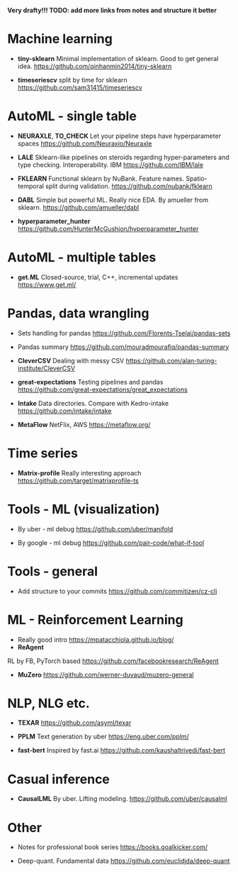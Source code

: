 **Very drafty!!! TODO: add more links from notes and structure it better**

# Machine learning
* **tiny-sklearn**
Minimal implementation of sklearn. Good to get general idea.
https://github.com/qinhanmin2014/tiny-sklearn

* **timeseriescv**
split by time for sklearn
https://github.com/sam31415/timeseriescv

# AutoML - single table
* **NEURAXLE**, **TO_CHECK** 
Let your pipeline steps have hyperparameter spaces
https://github.com/Neuraxio/Neuraxle

* **LALE** 
Sklearn-like pipelines on steroids regarding hyper-parameters and type checking. Interoperability. IBM
https://github.com/IBM/lale

* **FKLEARN** 
Functional sklearn by NuBank. Feature names. Spatio-temporal split during validation.
https://github.com/nubank/fklearn

* **DABL**
Simple but powerful ML. Really nice EDA. By amueller from sklearn.
https://github.com/amueller/dabl

* **hyperparameter_hunter**
https://github.com/HunterMcGushion/hyperparameter_hunter



# AutoML - multiple tables
* **get.ML**
Closed-source, trial, C++, incremental updates
https://www.get.ml/

# Pandas, data wrangling
* Sets handling for pandas
https://github.com/Florents-Tselai/pandas-sets

* Pandas summary
https://github.com/mouradmourafiq/pandas-summary

* **CleverCSV** 
Dealing with messy CSV
https://github.com/alan-turing-institute/CleverCSV

* **great-expectations**
Testing pipelines and pandas
https://github.com/great-expectations/great_expectations

* **Intake**
Data directories. Compare with Kedro-intake
https://github.com/intake/intake

* **MetaFlow**
NetFlix, AWS
https://metaflow.org/


# Time series
* **Matrix-profile**
Really interesting approach
https://github.com/target/matrixprofile-ts

# Tools - ML (visualization)
* By uber - ml debug
https://github.com/uber/manifold

* By google - ml debug
https://github.com/pair-code/what-if-tool


# Tools - general
* Add structure to your commits
https://github.com/commitizen/cz-cli

# ML - Reinforcement Learning
* Really good intro 
https://mpatacchiola.github.io/blog/
* **ReAgent**

RL by FB, PyTorch based
https://github.com/facebookresearch/ReAgent

* **MuZero**
https://github.com/werner-duvaud/muzero-general

# NLP, NLG etc.
* **TEXAR**
https://github.com/asyml/texar

* **PPLM** 
Text generation by uber
https://eng.uber.com/pplm/

* **fast-bert**
Inspired by fast.ai
https://github.com/kaushaltrivedi/fast-bert

# Casual inference
* **CausalLML**
By uber. Lifting modeling.
https://github.com/uber/causalml

# Other
* Notes for professional book series
https://books.goalkicker.com/

* Deep-quant. Fundamental data 
https://github.com/euclidjda/deep-quant


